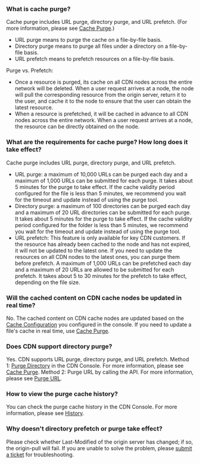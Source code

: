 ### What is cache purge?
Cache purge includes URL purge, directory purge, and URL prefetch. (For more information, please see [Cache Purge](https://intl.cloud.tencent.com/document/product/228/6299).)
- URL purge means to purge the cache on a file-by-file basis.
- Directory purge means to purge all files under a directory on a file-by-file basis.
- URL prefetch means to prefetch resources on a file-by-file basis.

Purge vs. Prefetch:
- Once a resource is purged, its cache on all CDN nodes across the entire network will be deleted. When a user request arrives at a node, the node will pull the corresponding resource from the origin server, return it to the user, and cache it to the node to ensure that the user can obtain the latest resource.
- When a resource is prefetched, it will be cached in advance to all CDN nodes across the entire network. When a user request arrives at a node, the resource can be directly obtained on the node.

### What are the requirements for cache purge? How long does it take effect?
Cache purge includes URL purge, directory purge, and URL prefetch.
- URL purge: a maximum of 10,000 URLs can be purged each day and a maximum of 1,000 URLs can be submitted for each purge. It takes about 5 minutes for the purge to take effect. If the cache validity period configured for the file is less than 5 minutes, we recommend you wait for the timeout and update instead of using the purge tool.
- Directory purge: a maximum of 100 directories can be purged each day and a maximum of 20 URL directories can be submitted for each purge. It takes about 5 minutes for the purge to take effect. If the cache validity period configured for the folder is less than 5 minutes, we recommend you wait for the timeout and update instead of using the purge tool.
- URL prefetch: This feature is only available for key CDN customers. If the resource has already been cached to the node and has not expired, it will not be updated to the latest one. If you need to update the resources on all CDN nodes to the latest ones, you can purge them before prefetch. A maximum of 1,000 URLs can be prefetched each day and a maximum of 20 URLs are allowed to be submitted for each prefetch. It takes about 5 to 30 minutes for the prefetch to take effect, depending on the file size.

### Will the cached content on CDN cache nodes be updated in real time?
No. The cached content on CDN cache nodes are updated based on the [Cache Configuration](https://intl.cloud.tencent.com/document/product/228/6290) you configured in the console. If you need to update a file's cache in real time, use [Cache Purge](https://intl.cloud.tencent.com/document/product/228/6299).

### Does CDN support directory purge?
Yes. CDN supports URL purge, directory purge, and URL prefetch.
Method 1: [Purge Directory](https://console.cloud.tencent.com/cdn/refresh) in the CDN Console. For more information, please see [Cache Purge](https://intl.cloud.tencent.com/document/product/228/6299).
Method 2: Purge URL by calling the API. For more information, please see [Purge URL](https://intl.cloud.tencent.com/document/product/228/3946).

### How to view the purge cache history?
You can check the purge cache history in the CDN Console. For more information, please see [History](https://intl.cloud.tencent.com/document/product/228/6299).

### Why doesn't directory prefetch or purge take effect?
Please check whether Last-Modified of the origin server has changed; if so, the origin-pull will fail. If you are unable to solve the problem, please [submit a ticket](https://console.cloud.tencent.com/workorder/category) for troubleshooting.
